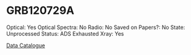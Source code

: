 # GRB120729A

Optical: Yes
Optical Spectra: No
Radio: No
Saved on Papers?: No
State: Unprocessed
Status: ADS Exhausted
Xray: Yes

[Data Catalogue](GRB120729A%209c9eb03175d34aa792e393f3c666ae5b/Data%20Catalogue%20d3101217912e42b38eb3c79a3d1ff5f9.csv)